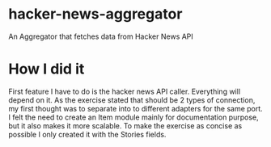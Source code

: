 # hacker-news-aggregator
An Aggregator that fetches data from Hacker News API

# How I did it
First feature I have to do is the hacker news API caller. Everything will depend on it.
As the exercise stated that should be 2 types of connection, my first thought was to separate
into to different adapters for the same port.
I felt the need to create an Item module mainly for documentation purpose, but it also makes it
more scalable. To make the exercise as concise as possible I only created it with the Stories fields.
